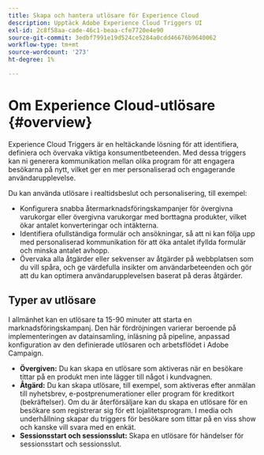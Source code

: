 ```yaml
---
title: Skapa och hantera utlösare för Experience Cloud
description: Upptäck Adobe Experience Cloud Triggers UI
exl-id: 2c8f58aa-cade-46c1-beaa-cfe7720e4e90
source-git-commit: 3edbf7991e19d524ce5284a0cdd46676b9640062
workflow-type: tm+mt
source-wordcount: '273'
ht-degree: 1%

---
```


# Om Experience Cloud-utlösare {#overview}

Experience Cloud Triggers är en heltäckande lösning för att identifiera, definiera och övervaka viktiga konsumentbeteenden. Med dessa triggers kan ni generera kommunikation mellan olika program för att engagera besökarna på nytt, vilket ger en mer personaliserad och engagerande användarupplevelse.

Du kan använda utlösare i realtidsbeslut och personalisering, till exempel:

* Konfigurera snabba återmarknadsföringskampanjer för övergivna varukorgar eller övergivna varukorgar med borttagna produkter, vilket ökar antalet konverteringar och intäkterna.
* Identifiera ofullständiga formulär och ansökningar, så att ni kan följa upp med personaliserad kommunikation för att öka antalet ifyllda formulär och minska antalet avhopp.
* Övervaka alla åtgärder eller sekvenser av åtgärder på webbplatsen som du vill spåra, och ge värdefulla insikter om användarbeteenden och gör att du kan optimera användarupplevelsen baserat på deras åtgärder.

## Typer av utlösare

I allmänhet kan en utlösare ta 15-90 minuter att starta en marknadsföringskampanj. Den här fördröjningen varierar beroende på implementeringen av datainsamling, inläsning på pipeline, anpassad konfiguration av den definierade utlösaren och arbetsflödet i Adobe Campaign.

* **Övergiven:** Du kan skapa en utlösare som aktiveras när en besökare tittar på en produkt men inte lägger till något i kundvagnen.
* **Åtgärd:** Du kan skapa utlösare, till exempel, som aktiveras efter anmälan till nyhetsbrev, e-postprenumerationer eller program för kreditkort (bekräftelser). Om du är återförsäljare kan du skapa en utlösare för en besökare som registrerar sig för ett lojalitetsprogram. I media och underhållning skapar du triggers för besökare som tittar på en viss show och kanske vill svara med en enkät.
* **Sessionsstart och sessionsslut:** Skapa en utlösare för händelser för sessionsstart och sessionsslut.
